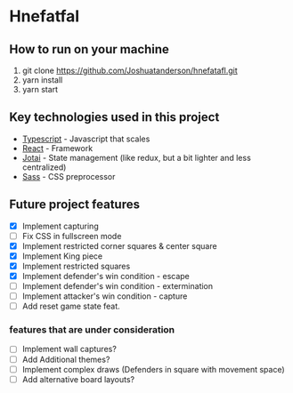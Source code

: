 # Hnefatfal

## How to run on your machine

1. git clone https://github.com/Joshuatanderson/hnefatafl.git
2. yarn install
3. yarn start

## Key technologies used in this project

- [Typescript](https://www.typescriptlang.org/) - Javascript that scales
- [React](https://reactjs.org/) - Framework
- [Jotai](https://github.com/pmndrs/jotai) - State management (like redux, but a bit lighter and less centralized)
- [Sass](https://sass-lang.com/) - CSS preprocessor

## Future project features

- [x] Implement capturing
- [ ] Fix CSS in fullscreen mode
- [x] Implement restricted corner squares & center square
- [x] Implement King piece
- [x] Implement restricted squares
- [x] Implement defender's win condition - escape
- [ ] Implement defender's win condition - extermination
- [ ] Implement attacker's win condition - capture
- [ ] Add reset game state feat.

### features that are under consideration
- [ ] Implement wall captures?
- [ ] Add Additional themes?
- [ ] Implement complex draws (Defenders in square with movement space)
- [ ] Add alternative board layouts? 